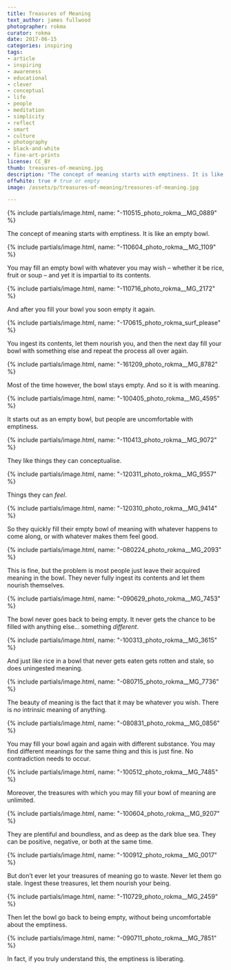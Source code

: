 ```yaml
---
title: Treasures of Meaning
text_author: james fullwood
photographer: rokma
curator: rokma
date: 2017-06-15
categories: inspiring
tags:
- article
- inspiring
- awareness
- educational
- clever
- conceptual
- life
- people
- meditation
- simplicity
- reflect
- smart
- culture
- photography
- black-and-white
- fine-art-prints
license: CC_BY
thumb: treasures-of-meaning.jpg
description: "The concept of meaning starts with emptiness. It is like an empty bowl. You may fill an empty bowl with whatever you may wish – whether it be rice, fruit or soup – and yet it is impartial to its contents. And after you fill your bowl you soon empty it again. You ingest its contents, let them nourish you, and then the next day fill your bowl with something else and repeat the process all over again."
offwhite: true # true or empty
image: /assets/p/treasures-of-meaning/treasures-of-meaning.jpg

---
```

{% include partials/image.html, name: "-110515_photo_rokma__MG_0889" %}

The concept of meaning starts with emptiness. It is like an empty bowl.


{% include partials/image.html, name: "-110604_photo_rokma__MG_1109" %}

You may fill an empty bowl with whatever you may wish – whether it be rice, fruit or soup – and yet it is impartial to its contents.


{% include partials/image.html, name: "-110716_photo_rokma__MG_2172" %}

And after you fill your bowl you soon empty it again.


{% include partials/image.html, name: "-170615_photo_rokma_surf_please" %}

You ingest its contents, let them nourish you, and then the next day fill your bowl with something else and repeat the process all over again.


{% include partials/image.html, name: "-161209_photo_rokma__MG_8782" %}

Most of the time however, the bowl stays empty. And so it is with meaning.


{% include partials/image.html, name: "-100405_photo_rokma__MG_4595" %}

It starts out as an empty bowl, but people are uncomfortable with emptiness.


{% include partials/image.html, name: "-110413_photo_rokma__MG_9072" %}

They like things they can conceptualise.


{% include partials/image.html, name: "-120311_photo_rokma__MG_9557" %}

Things they can _feel_.


{% include partials/image.html, name: "-120310_photo_rokma__MG_9414" %}

So they quickly fill their empty bowl of meaning with whatever happens to come along, or with whatever makes them feel good.



{% include partials/image.html, name: "-080224_photo_rokma__MG_2093" %}

This is fine, but the problem is most people just leave their acquired meaning in the bowl. They never fully ingest its contents and let them nourish themselves.



{% include partials/image.html, name: "-090629_photo_rokma__MG_7453" %}

The bowl never goes back to being empty. It never gets the chance to be filled with anything else... something _different_.



{% include partials/image.html, name: "-100313_photo_rokma__MG_3615" %}

And just like rice in a bowl that never gets eaten gets rotten and stale, so does uningested meaning.



{% include partials/image.html, name: "-080715_photo_rokma__MG_7736" %}

The beauty of meaning is the fact that it may be whatever you wish. There is _no_ intrinsic meaning of anything.



{% include partials/image.html, name: "-080831_photo_rokma__MG_0856" %}

You may fill your bowl again and again with different substance. You may find different
meanings for the same thing and this is just fine. No contradiction needs to occur.



{% include partials/image.html, name: "-100512_photo_rokma__MG_7485" %}

Moreover, the treasures with which you may fill your bowl of meaning are unlimited.



{% include partials/image.html, name: "-100604_photo_rokma__MG_9207" %}

They are plentiful and boundless, and as deep as the dark blue sea. They can be positive, negative, or both at the same time.



{% include partials/image.html, name: "-100912_photo_rokma__MG_0017" %}

But don’t ever let your treasures of meaning go to waste. Never let them go stale. Ingest these treasures, let them nourish your being.



{% include partials/image.html, name: "-110729_photo_rokma__MG_2459" %}

Then let the bowl go back to being empty, without being uncomfortable about the emptiness.



{% include partials/image.html, name: "-090711_photo_rokma__MG_7851" %}

In fact, if you truly understand this, the emptiness is liberating.
